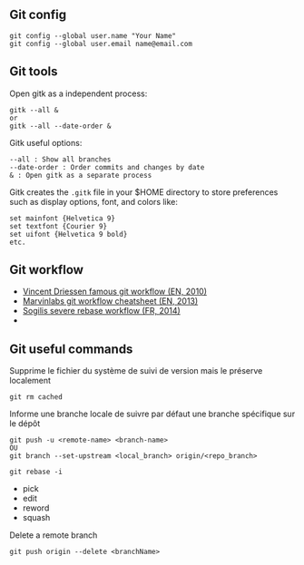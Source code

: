 Git config
----------

```
git config --global user.name "Your Name"
git config --global user.email name@email.com
```

Git tools
---------

Open gitk as a independent process:

```
gitk --all &
or
gitk --all --date-order &
```

Gitk useful options:

```
--all : Show all branches
--date-order : Order commits and changes by date
& : Open gitk as a separate process
```

Gitk creates the `.gitk` file in your $HOME directory to store preferences such as display options, font, and colors like:

```
set mainfont {Helvetica 9}
set textfont {Courier 9}
set uifont {Helvetica 9 bold}
etc.
```

Git workflow
------------

* [Vincent Driessen famous git workflow (EN, 2010)](http://nvie.com/posts/a-successful-git-branching-model/)
* [Marvinlabs git workflow cheatsheet (EN, 2013)](http://www.marvinlabs.com/2013/06/18/our-git-workflow-cheatsheet/)
* [Sogilis severe rebase workflow (FR, 2014)](http://blog.sogilis.com/post/104148375576/notre-workflow-git-pourquoi-comment)
* []()

Git useful commands
-------------------

Supprime le fichier du système de suivi de version mais le préserve localement
```
git rm cached
```

Informe une branche locale de suivre par défaut une branche spécifique sur le dépôt
```
git push -u <remote-name> <branch-name>
OU
git branch --set-upstream <local_branch> origin/<repo_branch>
```

```
git rebase -i
```

* pick
* edit
* reword
* squash

Delete a remote branch
```
git push origin --delete <branchName>
```
